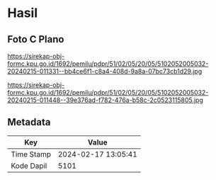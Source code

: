 # Hasil

## Foto C Plano

https://sirekap-obj-formc.kpu.go.id/1692/pemilu/pdpr/51/02/05/20/05/5102052005032-20240215-011331--bb4ce6f1-c8a4-408d-9a8a-07bc73cb1d29.jpg

https://sirekap-obj-formc.kpu.go.id/1692/pemilu/pdpr/51/02/05/20/05/5102052005032-20240215-011448--39e376ad-f782-476a-b58c-2c0523115805.jpg


## Metadata

| Key        | Value               |
| ---------- | ------------------- |
| Time Stamp | 2024-02-17 13:05:41 |
| Kode Dapil | 5101                |



